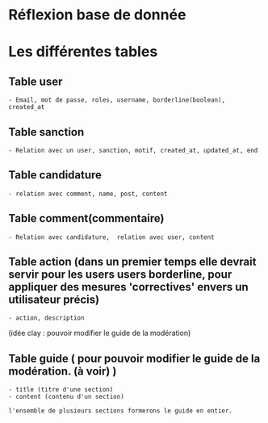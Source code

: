 # **Réflexion base de donnée**

# Les différentes tables 

## Table user

    - Email, mot de passe, roles, username, borderline(boolean), created_at

## Table sanction

    - Relation avec un user, sanction, motif, created_at, updated_at, end

## Table candidature

    - relation avec comment, name, post, content

## Table comment(commentaire)

    - Relation avec candidature,  relation avec user, content

## Table action (dans un premier temps elle devrait servir pour les users users borderline, pour appliquer des mesures 'correctives' envers un utilisateur précis)

    - action, description

(idée clay :  pouvoir modifier le guide de la modération)
## Table guide ( pour pouvoir modifier le guide de la modération. (à voir) )

    - title (titre d'une section)
    - content (contenu d'un section)

    l'ensemble de plusieurs sections formerons le guide en entier.

